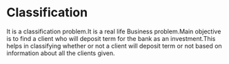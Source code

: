 # Classification
It is a classification problem.It is a real life Business problem.Main objective is to find a client who will deposit term for the bank as an investment.This helps in classifying whether or not a client will deposit term or not based on information about all the clients given.
